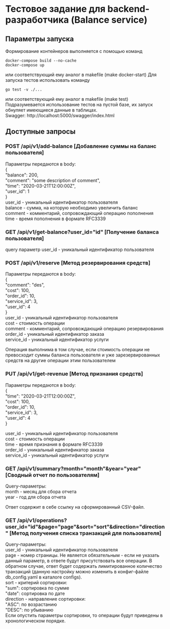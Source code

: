 # Тестовое задание для backend-разработчика (Balance service)

## Параметры запуска

Формирование контейнеров выполняется с помощью команд
```
docker-compose build --no-cache
docker-compose up
```
или соответствующий ему аналог в makefile (make docker-start)
Для запуска тестов использовать команду
```
go test -v ./...
```
или соответствующий ему аналог в makefile (make test)  
Подразумевается использование тестов на пустой базе, их запуск обнуляет имеющиеся данные в таблицах.  
Swagger: http://localhost:5000/swagger/index.html  

## Доступные запросы

### POST /api/v1/add-balance [Добавление суммы на баланс пользователя]
Параметры передаются в body:   
{  
  "balance": 200,  
  "comment": "some description of comment",  
  "time": "2020-03-21T12:00:00Z",  
  "user_id": 1  
}  
user_id - уникальный идентификатор пользователя  
balance - сумма, на которую необходимо увеличить баланс  
comment - комментарий, сопровождающий операцию пополнения  
time - время пополнения в формате RFC3339  

### GET /api/v1/get-balance?user_id="id" [Получение баланса пользователя]
query параметр user_id - уникальный идентификатор пользователя  

### POST /api/v1/reserve [Метод резервирования средств]
Параметры передаются в body:  
{  
  "comment": "des",  
  "cost": 100,  
  "order_id": 10,  
  "service_id": 3,  
  "user_id": 4  
}  
user_id - уникальный идентификатор пользователя  
cost - стоимость операции  
comment - комментарий, сопровождающий операцию резервирования  
order_id - уникальный идентификатор заказа  
service_id - уникальный идентификатор услуги  

Операция выполнима в том случае, если стоимость операции не превосходит суммы баланса пользователя и уже зарезервированных средств на другие операции этим пользователем

### PUT /api/v1/get-revenue [Метод признания средств]
Параметры передаются в body:   
{  
  "time": "2020-03-21T12:00:00Z",  
  "cost": 100,  
  "order_id": 10,  
  "service_id": 3,  
  "user_id": 4  
}  

user_id - уникальный идентификатор пользователя  
cost - стоимость операции  
time - время признания в формате RFC3339  
order_id - уникальный идентификатор заказа  
service_id - уникальный идентификатор услуги  

### GET /api/v1/summary?month="month"&year="year" [Сводный отчет по пользователям]
Query-параметры:  
month - месяц для сбора отчета  
year - год для сбора отчета  

Ответ содержит в себе ссылку на сформированный CSV-файл.  

### GET /api/v1/operations?user_id="id"&page="page"&sort="sort"&direction="direction" [Метод получения списка транзакций для пользователя]
Query-параметры:  
user_id - уникальный идентификатор пользователя  
page - номер страницы. Не является обязательным - если не указать данный параметр, в ответе будут присутствовать все операции. В обратном случае, ответ будет содержать лимитированное количество транзакций (данную настройку можно изменить в конфиг-файле db_config.yaml в каталоге configs).  
sort - критерий сортировки:  
    "sum": сортировка по сумме  
    "date": сортировка по дате  
direction - направление сортировки:  
    "ASC": по возрастанию  
    "DESC": по убыванию  
Если опустить параметры сортировки, то операции будут приведены в хронологическом порядке.  
